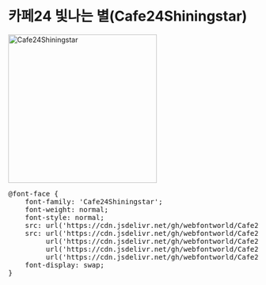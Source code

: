 # 카페24 빛나는 별(Cafe24Shiningstar)

<a href="https://wess.tistory.com" target="_blank">
    <img src="https://webfontworld.github.io/Cafe24Shiningstar/Cafe24Shiningstar.jpg" alt="Cafe24Shiningstar" style="width:300px">
</a>
<pre>
@font-face {
    font-family: 'Cafe24Shiningstar';
    font-weight: normal;
    font-style: normal;
    src: url('https://cdn.jsdelivr.net/gh/webfontworld/Cafe24Shiningstar/Cafe24Shiningstar.eot');
    src: url('https://cdn.jsdelivr.net/gh/webfontworld/Cafe24Shiningstar/Cafe24Shiningstar.eot?#iefix') format('embedded-opentype'),
         url('https://cdn.jsdelivr.net/gh/webfontworld/Cafe24Shiningstar/Cafe24Shiningstar.woff2') format('woff2'),
         url('https://cdn.jsdelivr.net/gh/webfontworld/Cafe24Shiningstar/Cafe24Shiningstar.woff') format('woff'),
         url('https://cdn.jsdelivr.net/gh/webfontworld/Cafe24Shiningstar/Cafe24Shiningstar.ttf') format("truetype");
    font-display: swap;
}
</pre>
